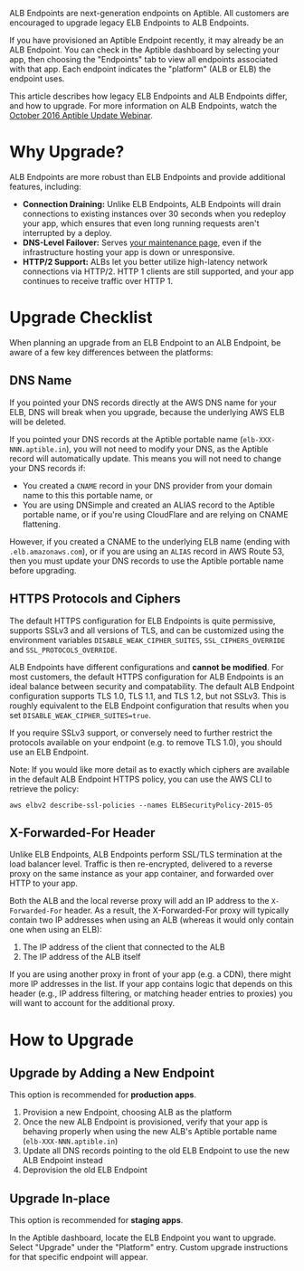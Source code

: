 ALB Endpoints are next-generation endpoints on Aptible. All customers are
encouraged to upgrade legacy ELB Endpoints to ALB Endpoints.

If you have provisioned an Aptible Endpoint recently, it may already be an ALB
Endpoint. You can check in the Aptible dashboard by selecting your app, then
choosing the "Endpoints" tab to view all endpoints associated with that app.
Each endpoint indicates the "platform" (ALB or ELB) the endpoint uses.

This article describes how legacy ELB Endpoints and ALB Endpoints differ, and
how to upgrade. For more information on ALB Endpoints, watch the [October 2016
Aptible Update Webinar][0].


# Why Upgrade?

ALB Endpoints are more robust than ELB Endpoints and provide additional
features, including:

- **Connection Draining:** Unlike ELB Endpoints, ALB Endpoints will drain
  connections to existing instances over 30 seconds when you redeploy your
  app, which ensures that even long running requests aren't interrupted by a
  deploy.
- **DNS-Level Failover:** Serves [your maintenance page][1], even if the
  infrastructure hosting your app is down or unresponsive.
- **HTTP/2 Support:** ALBs let you better utilize high-latency network
  connections via HTTP/2. HTTP 1 clients are still supported, and your app
  continues to receive traffic over HTTP 1.


# Upgrade Checklist

When planning an upgrade from an ELB Endpoint to an ALB Endpoint, be aware of a
few key differences between the platforms:


## DNS Name

If you pointed your DNS records directly at the AWS DNS name for your ELB, DNS
will break when you upgrade, because the underlying AWS ELB will be deleted.

If you pointed your DNS records at the Aptible portable name
(`elb-XXX-NNN.aptible.in`), you will not need to modify your DNS, as the
Aptible record will automatically update. This means you will not need to
change your DNS records if:

- You created a `CNAME` record in your DNS provider from your domain name to
  this this portable name, or
- You are using DNSimple and created an ALIAS record to the Aptible portable
name, or if you're using CloudFlare and are relying on CNAME flattening.

However, if you created a CNAME to the underlying ELB name (ending with
`.elb.amazonaws.com`), or if you are using an `ALIAS` record in AWS Route 53,
then you must update your DNS records to use the Aptible portable name before
upgrading.


## HTTPS Protocols and Ciphers

The default HTTPS configuration for ELB Endpoints is quite permissive, supports
SSLv3 and all versions of TLS, and can be customized using the environment
variables `DISABLE_WEAK_CIPHER_SUITES`, `SSL_CIPHERS_OVERRIDE` and
`SSL_PROTOCOLS_OVERRIDE`.

ALB Endpoints have different configurations and **cannot be modified**. For
most customers, the default HTTPS configuration for ALB Endpoints is an ideal
balance between security and compatability. The default ALB Endpoint
configuration supports TLS 1.0, TLS 1.1, and TLS 1.2, but not SSLv3. This is
roughly equivalent to the ELB Endpoint configuration that results when you set
`DISABLE_WEAK_CIPHER_SUITES=true`.

If you require SSLv3 support, or conversely need to further restrict the
protocols available on your endpoint (e.g. to remove TLS 1.0), you should use
an ELB Endpoint.

Note: If you would like more detail as to exactly which ciphers are available
in the default ALB Endpoint HTTPS policy, you can use the AWS CLI to retrieve
the policy:

```
aws elbv2 describe-ssl-policies --names ELBSecurityPolicy-2015-05
```


## X-Forwarded-For Header

Unlike ELB Endpoints, ALB Endpoints perform SSL/TLS termination at the load
balancer level. Traffic is then re-encrypted, delivered to a reverse proxy on
the same instance as your app container, and forwarded over HTTP to your app.

Both the ALB and the local reverse proxy will add an IP address to the
`X-Forwarded-For` header. As a result, the X-Forwarded-For proxy will typically
contain two IP addresses when using an ALB (whereas it would only contain one
when using an ELB):

1. The IP address of the client that connected to the ALB
2. The IP address of the ALB itself

If you are using another proxy in front of your app (e.g. a CDN), there might
more IP addresses in the list. If your app contains logic that depends on this
header (e.g., IP address filtering, or matching header entries to proxies) you
will want to account for the additional proxy.

# How to Upgrade

## Upgrade by Adding a New Endpoint

This option is recommended for **production apps**.

1. Provision a new Endpoint, choosing ALB as the platform
2. Once the new ALB Endpoint is provisioned, verify that your app is behaving
   properly when using the new ALB's Aptible portable name
   (`elb-XXX-NNN.aptible.in`)
3. Update all DNS records pointing to the old ELB Endpoint to use the new ALB
   Endpoint instead
4. Deprovision the old ELB Endpoint

## Upgrade In-place

This option is recommended for **staging apps**.

In the Aptible dashboard, locate the ELB Endpoint you want to upgrade. Select
"Upgrade" under the "Platform" entry. Custom upgrade instructions for that
specific endpoint will appear.


[0]: https://youtu.be/SIV0uPnz7i4?t=17m34s
[1]: /support/topics/paas/how/how-does-the-maintenance-page-url-config-setting-work
[2]: /support/topics/paas/how-to-modify-nginx-config
